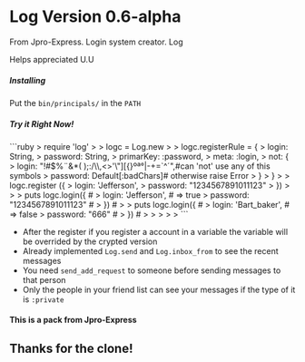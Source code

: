 # Log Version 0.6-alpha
From Jpro-Express. Login system creator. Log

<p>Helps appreciated U.U</p>

<h5>Installing</h5>
<p>Put the <code>bin/principals/</code> in the <code>PATH</code></p>

<h5>Try it Right Now!</h5>
```ruby
> require 'log'
>
> logc = Log.new  
>
> logc.registerRule = {
>   login: String,
>   password: String,
>   primarKey: :password,
>   meta: :login,
>   not: {
>     login: "!#$%¨&*( );:/\\,<>'\"][{}ºª°|-+=`^´",#can 'not' use any of this symbols
>     password: Default[:badChars]# otherwise raise Error
>   }
> }
>
> logc.register ({
>   login: 'Jefferson',
>   password: "1234567891011123"
> })
>
>
> puts logc.login({               #
>   login: 'Jefferson',          # => true
>   password: "1234567891011123" #
> })                             #
>
> puts logc.login({               #
>   login: 'Bart_baker',         # => false
>   password: "666"              #
> })                             #
>
>
>
>
>
```

* After the register if you register a account in a variable the variable will be overrided by the crypted version
* Already implemented ```Log.send``` and ```Log.inbox_from``` to see the recent messages
* You need ```send_add_request``` to someone before sending messages to that person
* Only the people in your friend list can see your messages if the type of it is ```:private```

<h4>This is a pack from Jpro-Express</h4>

<h2>Thanks for the clone!</h2>
